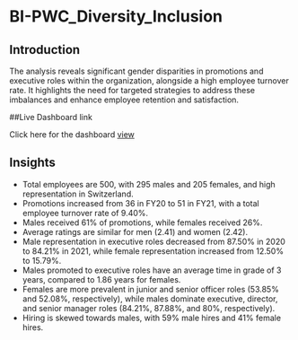 # BI-PWC_Diversity_Inclusion

## Introduction

The analysis reveals significant gender disparities in promotions and executive roles within the organization, alongside a high employee turnover rate. 
It highlights the need for targeted strategies to address these imbalances and enhance employee retention and satisfaction.

##Live Dashboard link

Click here for the dashboard [view](https://app.powerbi.com/view?r=eyJrIjoiN2ExMDYwMDItMjExMS00ZWYxLTgwYTEtOGNmZDNhNDRhZDcyIiwidCI6ImM2ZTU0OWIzLTVmNDUtNDAzMi1hYWU5LWQ0MjQ0ZGM1YjJjNCJ9)

## Insights

- Total employees are 500, with 295 males and 205 females, and high representation in Switzerland.
- Promotions increased from 36 in FY20 to 51 in FY21, with a total employee turnover rate of 9.40%.
- Males received 61% of promotions, while females received 26%.
- Average ratings are similar for men (2.41) and women (2.42).
- Male representation in executive roles decreased from 87.50% in 2020 to 84.21% in 2021, while female representation increased from 12.50% to 15.79%.
- Males promoted to executive roles have an average time in grade of 3 years, compared to 1.86 years for females.
- Females are more prevalent in junior and senior officer roles (53.85% and 52.08%, respectively), while males dominate executive, director, and senior manager roles (84.21%, 87.88%, and 80%, respectively).
- Hiring is skewed towards males, with 59% male hires and 41% female hires.
